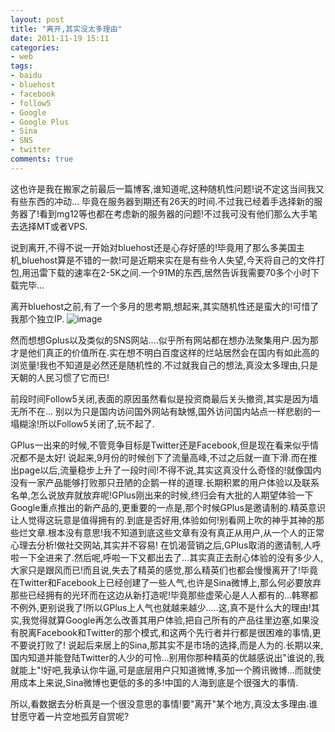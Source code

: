 ```yaml
---
layout: post
title: "离开,其实没太多理由"
date: 2011-11-19 15:11
categories: 
- web
tags: 
- baidu 
- bluehost 
- facebook 
- follow5 
- Google 
- Google Plus 
- Sina 
- SNS 
- twitter
comments: true
---
```

这也许是我在搬家之前最后一篇博客,谁知道呢,这种随机性问题!说不定这当间我又有些东西的冲动... 毕竟在服务器到期还有26天的时间.不过我已经着手选择新的服务器了!看到mg12等也都在考虑新的服务器的问题!不过我可没有他们那么大手笔去选择MT或者VPS.

说到离开,不得不说一开始对bluehost还是心存好感的!毕竟用了那么多美国主机,bluehost算是不错的一款!可是近期来实在是有些令人失望,今天将自己的文件打包,用迅雷下载的速率在2-5K之间.一个91M的东西,居然告诉我需要70多个小时下载完毕...

离开bluehost之前,有了一个多月的思考期,想起来,其实随机性还是蛮大的!可惜了我那个独立IP.
![image](http://farm8.staticflickr.com/7019/6573498009_bc2e4da72b_z.jpg)

然而想想Gplus以及类似的SNS网站....似乎所有网站都在想办法聚集用户.因为那才是他们真正的价值所在.实在想不明白百度这样的烂站居然会在国内有如此高的浏览量!我也不知道是必然还是随机性的.不过就我自己的想法,真没太多理由,只是天朝的人民习惯了它而已!

前段时间Follow5关闭,表面的原因虽然看似是投资商最后关头撤资,其实是因为墙无所不在... 别以为只是国内访问国外网站有缺憾,国外访问国内站点一样悲剧的一塌糊涂!所以Follow5关闭了,玩不起了.

GPlus一出来的时候,不管竞争目标是Twitter还是Facebook,但是现在看来似乎情况都不是太好! 说起来,9月份的时候创下了流量高峰,不过之后就一直下滑.而在推出page以后,流量稳步上升了一段时间!不得不说,其实这真没什么奇怪的!就像国内没有一家产品能够打败那只丑陋的企鹅一样的道理.长期积累的用户体验以及联系名单,怎么说放弃就放弃呢!GPlus刚出来的时候,终归会有大批的人期望体验一下Google重点推出的新产品的,更重要的一点是,那个时候GPlus是邀请制的.精英意识让人觉得这玩意是值得拥有的.到底是否好用,体验如何!别看网上吹的神乎其神的那些烂文章.根本没有意思!我不知道到底这些文章有没有真正从用户,从一个人的正常心理去分析!做社交网站,其实并不容易! 在饥渴营销之后,GPlus取消的邀请制,人呼啦一下全进来了.然后呢,呼啦一下又都出去了...其实真正去耐心体验的没有多少人,大家只是跟风而已!而且说,失去了精英的感觉,那么精英们也都会慢慢离开了!毕竟在Twitter和Facebook上已经创建了一些人气,也许是Sina微博上,那么何必要放弃那些已经拥有的光环而在这边从新打造呢!毕竟那些虚荣心是人人都有的...韩寒都不例外,更别说我了!所以GPlus上人气也就越来越少.....这,真不是什么大的理由!其实,我觉得就算Google再怎么改善其用户体验,把自己所有的产品往里边塞,如果没有脱离Facebook和Twitter的那个模式,和这两个先行者并行都是很困难的事情,更不要说打败了! 说起后来居上的Sina,那其实不是市场的选择,而是人为的.长期以来,国内知道并能登陆Twitter的人少的可怜...别用你那种精英的优越感说出"谁说的,我就能上"!好吧,我承认你牛逼,可是底层用户只知道微博,多加一个腾讯微博...而就使用成本上来说,Sina微博也更低的多的多!中国的人海到底是个很强大的事情.

所以,看数据去分析真是一个很没意思的事情!要"离开"某个地方,真没太多理由.谁甘愿守着一片空地孤芳自赏呢?
